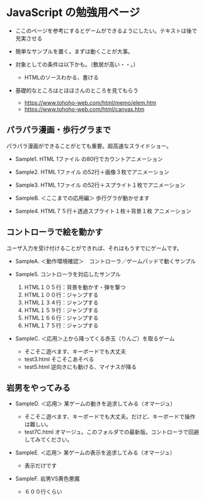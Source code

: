 
# JavaScript の勉強用ページ

- ここのページを参考にするとゲームができるようにしたい。テキストは後で充実させる
- 簡単なサンプルを置く。まずは動くことが大事。

- 対象としての条件は以下かも。（敷居が高い・・。）
    - HTMLのソースわかる、書ける
- 基礎的なところはとほほさんのところを見てもらう
    - https://www.tohoho-web.com/html/memo/elem.htm
    - https://www.tohoho-web.com/html/canvas.htm

## パラパラ漫画・歩行グラまで

パラパラ漫画ができることがとても重要。超高速なスライドショー。
- Sample1. HTML 1ファイル の80行でカウントアニメーション
- Sample2. HTML 1ファイル の52行＋画像３枚でアニメーション
- Sample3. HTML 1ファイル の52行＋スプライト１枚でアニメーション

- SampleB. ＜ここまでの応用編＞ 歩行グラが動かせます

- Sample4. HTML７５行＋透過スプライト１枚＋背景１枚 アニメーション

## コントローラで絵を動かす

ユーザ入力を受け付けることができれば、それはもうすでにゲームです。

- SampleA. ＜動作環境確認＞　コントローラ／ゲームパッドで動くサンプル

- Sample5. コントローラを対応したサンプル
    1. HTML１０５行：背景を動かす・弾を撃つ
    2. HTML１００行：ジャンプする
    3. HTML１３４行：ジャンプする
    4. HTML１５９行：ジャンプする
    5. HTML１６６行：ジャンプする
    6. HTML１７５行：ジャンプする

- SampleC. ＜応用＞上から降ってくる赤玉（りんご）を取るゲーム
    - そこそこ遊べます、キーボードでも大丈夫
    - test3.html そこそこあそべる
    - test5.html 逆向きにも動ける、マイナスが降る

## 岩男をやってみる

- SampleD. ＜応用＞ 某ゲームの動きを追求してみる（オマージュ）
    - そこそこ遊べます、キーボードでも大丈夫。だけど、キーボードで操作は難しい。
    - test7C.html オマージュ。このフォルダでの最新版。コントローラで回避してみてください。
- SampleE. ＜応用＞ 某ゲームの表示を追求してみる（オマージュ）
    - 表示だけです

- SampleF. 岩男VS黄色悪魔
    - ６００行くらい

